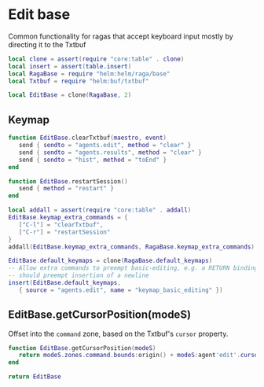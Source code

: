 # Edit base

Common functionality for ragas that accept keyboard input mostly by
directing it to the Txtbuf

```lua
local clone = assert(require "core:table" . clone)
local insert = assert(table.insert)
local RagaBase = require "helm:helm/raga/base"
local Txtbuf = require "helm:buf/txtbuf"
```

```lua
local EditBase = clone(RagaBase, 2)
```


## Keymap

```lua
function EditBase.clearTxtbuf(maestro, event)
   send { sendto = "agents.edit", method = "clear" }
   send { sendto = "agents.results", method = "clear" }
   send { sendto = "hist", method = "toEnd" }
end

function EditBase.restartSession()
   send { method = "restart" }
end

local addall = assert(require "core:table" . addall)
EditBase.keymap_extra_commands = {
   ["C-l"] = "clearTxtbuf",
   ["C-r"] = "restartSession"
}
addall(EditBase.keymap_extra_commands, RagaBase.keymap_extra_commands)

EditBase.default_keymaps = clone(RagaBase.default_keymaps)
-- Allow extra commands to preempt basic-editing, e.g. a RETURN binding
-- should preempt insertion of a newline
insert(EditBase.default_keymaps,
   { source = "agents.edit", name = "keymap_basic_editing" })
```


## EditBase\.getCursorPosition\(modeS\)

Offset into the `command` zone, based on the Txtbuf's `cursor` property\.

```lua
function EditBase.getCursorPosition(modeS)
   return modeS.zones.command.bounds:origin() + modeS:agent'edit'.cursor - 1
end
```


```lua
return EditBase
```
